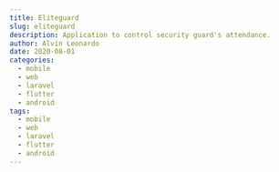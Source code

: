 ```yaml
---
title: Eliteguard
slug: eliteguard
description: Application to control security guard's attendance.
author: Alvin Leonardo
date: 2020-08-01
categories:
  - mobile
  - web
  - laravel
  - flutter
  - android
tags:
  - mobile
  - web
  - laravel
  - flutter
  - android
---
```

